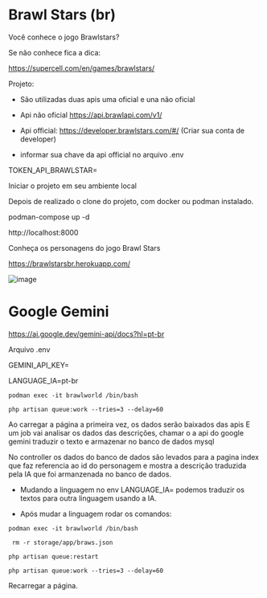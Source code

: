 # Brawl Stars (br)

Você conhece o jogo Brawlstars?

Se não conhece fica a dica:

https://supercell.com/en/games/brawlstars/

Projeto:

* São utilizadas duas apis uma oficial e una não oficial
* Api não oficial https://api.brawlapi.com/v1/

* Api official: https://developer.brawlstars.com/#/ (Criar sua conta de developer)
* informar sua chave da api official no arquivo .env

TOKEN_API_BRAWLSTAR=

Iniciar o projeto em seu ambiente local

Depois de realizado o clone do projeto, com docker ou podman instalado.

podman-compose up -d

http://localhost:8000

Conheça os personagens do jogo Brawl Stars

https://brawlstarsbr.herokuapp.com/

![image](https://user-images.githubusercontent.com/1526849/159144528-30e0ea46-2de0-4ed6-8bbd-bc84906b0e74.png)

# Google Gemini

https://ai.google.dev/gemini-api/docs?hl=pt-br

Arquivo .env

GEMINI_API_KEY=

LANGUAGE_IA=pt-br

```
podman exec -it brawlworld /bin/bash

php artisan queue:work --tries=3 --delay=60
```

Ao carregar a página a primeira vez, os dados serão baixados das apis
E um job vai analisar os dados das descrições, chamar o a api do google gemini traduzir o texto e armazenar no banco de dados mysql

No controller os dados do banco de dados são levados para a pagina index que faz referencia ao id do personagem e mostra a descrição traduzida pela IA que foi armanzenada no banco de dados.

* Mudando a linguagem no env LANGUAGE_IA= podemos traduzir os textos para outra linguagem usando a IA.

* Após mudar a linguagem rodar os comandos:
```
podman exec -it brawlworld /bin/bash

 rm -r storage/app/braws.json

php artisan queue:restart

php artisan queue:work --tries=3 --delay=60
```

Recarregar a página.

